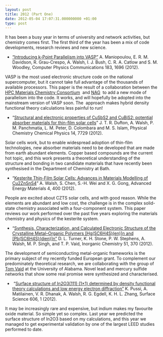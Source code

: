 ```yaml
---
layout: post
title: 2012 (Part One)
date: 2012-05-04 17:07:31.000000000 +01:00
type: post
---
```

<p>It has been a busy year in terms of university and network activities, but chemistry comes first. The first third of the year has been a mix of code developments, research reviews and new science.</p>
<ul>
<li><a href="http://www.sciencedirect.com/science/article/pii/S0010465512001142">“Introducing k-Point Parallelism into VASP”</a> A. Maniopoulou, E. R. M. Davidson, R. Grau-Crespo, A. Walsh, I. J. Bush, C. R. A. Catlow and S. M. Woodley, Computer Physics Communications 183, 1696 (2012).</li>
</ul>
<p>VASP is the most used electronic structure code on the national supercomputer, but it cannot take full advantage of the thousands of available processors. This paper is the result of a collaboration between the <a href="http://www.ucl.ac.uk/klmc/mcc/">HPC Materials Chemistry Consortium</a>  and <a href="http://www.nag.co.uk/">NAG</a>  to add a new mode of parallelism into the code. It works, and will hopefully be adopted into the mainstream version of VASP soon. The  approach makes hybrid density functional theory calculations less painful to run!</p>
<ul>
<li>“<a href="http://pubs.rsc.org/en/Content/ArticleLanding/2012/CP/C2CP40916J">Structural and electronic properties of CuSbS2 and CuBiS2: potential absorber materials for thin-film solar cells</a>” J. T. R. Dufton, A. Walsh, P. M. Panchmatia, L. M. Peter, D. Colombara and M. S. Islam, Physical Chemistry Chemical Physics 14, 7729 (2012).</li>
</ul>
<p>Solar cells work, but to enable widespread adoption of thin-film technologies, new absorber materials need to be developed that are made from earth abundant elements. Copper based compounds are the current hot topic, and this work presents a theoretical understanding of the structure and bonding in two candidate materials that have recently been synthesised in the Department of Chemistry at Bath.</p>
<ul>
<li>“<a href="http://onlinelibrary.wiley.com/doi/10.1002/aenm.201100630/abstract">Kesterite Thin-Film Solar Cells: Advances in Materials Modelling of Cu2ZnSnS4</a>” A. Walsh, S. Chen, S.-H. Wei and X. G. Gong, Advanced Energy Materials 4, 400 (2012).</li>
</ul>
<p>People are excited about CZTS solar cells, and with good reason. While the elements are abundant and low cost, the challenge is in the complex solid-state chemistry associated with a four-component system. This paper reviews our work performed over the past five years exploring the materials chemistry and physics of the kesterite system.</p>
<ul>
<li>“<a href="http://pubs.acs.org/doi/abs/10.1021/ic201779a">Synthesis, Characterization, and Calculated Electronic Structure of the Crystalline Metal–Organic Polymers [Hg(SC6H4S)(en)]n and [Pb(SC6H4S)(dien)]n”</a> D. L. Turner, K. H. Stone, P. W. Stephens, A. Walsh, M. P. Singh, and T. P. Vaid, Inorganic Chemistry 51, 370 (2012).</li>
</ul>
<p>The development of semiconducting metal-organic frameworks is the primary subject of my recently funded European grant. To complement our predominately theoretical research, we are collaborating with the group of <a href="http://www.bama.ua.edu/~chem/people/faculty/vaid/vaid.html">Tom Vaid</a> at the University of Alabama. Novel lead and mercury sulfide networks that show some real promise were synthesized and characterised.</p>
<ul>
<li> “<a href="http://www.sciencedirect.com/science/article/pii/S0039602811003013">Surface structure of In2O3(111) (1×1) determined by density functional theory calculations and low energy electron diffraction”</a> K. Pussi, A. Matilainen, V. R. Dhanak, A. Walsh, R. G. Egdell, K. H. L. Zhang, Surface Science 606, 1 (2012).</li>
</ul>
<p>It may be increasingly rare and expensive, but indium makes my favourite oxide material. So simple yet so complex. Last year we predicted the surface structure of In2O3 based on my calculations, and this year we managed to get experimental validation by one of the largest LEED studies performed to date.</p>
